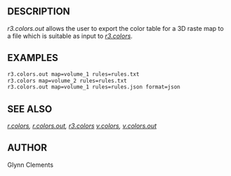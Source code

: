 ## DESCRIPTION

*r3.colors.out* allows the user to export the color table for a 3D raste
map to a file which is suitable as input to *[r3.colors](r3.colors.md)*.

## EXAMPLES

```bash
r3.colors.out map=volume_1 rules=rules.txt
r3.colors map=volume_2 rules=rules.txt
r3.colors.out map=volume_1 rules=rules.json format=json
```

## SEE ALSO

*[r.colors](r.colors.md), [r.colors.out](r.colors.out.md),
[r3.colors](r3.colors.md) [v.colors](v.colors.md),
[v.colors.out](v.colors.out.md)*

## AUTHOR

Glynn Clements
